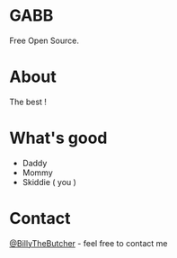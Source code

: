# GABB
Free Open Source.

# About
The best !

# What's good
* Daddy
* Mommy
* Skiddie ( you )

# Contact
[@BillyTheButcher](https://github.com/BillytheButcher) - feel free to contact me

